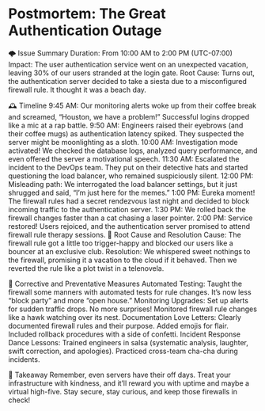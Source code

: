 # Postmortem: The Great Authentication Outage

🌩️ Issue Summary
Duration: From 10:00 AM to 2:00 PM (UTC-07:00)
Impact: The user authentication service went on an unexpected vacation, leaving 30% of our users stranded at the login gate.
Root Cause: Turns out, the authentication server decided to take a siesta due to a misconfigured firewall rule. It thought it was a beach day.

🕰️ Timeline
9:45 AM: Our monitoring alerts woke up from their coffee break and screamed, “Houston, we have a problem!” Successful logins dropped like a mic at a rap battle.
9:50 AM: Engineers raised their eyebrows (and their coffee mugs) as authentication latency spiked. They suspected the server might be moonlighting as a sloth.
10:00 AM: Investigation mode activated! We checked the database logs, analyzed query performance, and even offered the server a motivational speech.
11:30 AM: Escalated the incident to the DevOps team. They put on their detective hats and started questioning the load balancer, who remained suspiciously silent.
12:00 PM: Misleading path: We interrogated the load balancer settings, but it just shrugged and said, “I’m just here for the memes.”
1:00 PM: Eureka moment! The firewall rules had a secret rendezvous last night and decided to block incoming traffic to the authentication server.
1:30 PM: We rolled back the firewall changes faster than a cat chasing a laser pointer.
2:00 PM: Service restored! Users rejoiced, and the authentication server promised to attend firewall rule therapy sessions.
🚒 Root Cause and Resolution
Cause: The firewall rule got a little too trigger-happy and blocked our users like a bouncer at an exclusive club.
Resolution: We whispered sweet nothings to the firewall, promising it a vacation to the cloud if it behaved. Then we reverted the rule like a plot twist in a telenovela.

🚀 Corrective and Preventative Measures
Automated Testing: Taught the firewall some manners with automated tests for rule changes. It’s now less “block party” and more “open house.”
Monitoring Upgrades:
Set up alerts for sudden traffic drops. No more surprises!
Monitored firewall rule changes like a hawk watching over its nest.
Documentation Love Letters:
Clearly documented firewall rules and their purpose. Added emojis for flair.
Included rollback procedures with a side of confetti.
Incident Response Dance Lessons:
Trained engineers in salsa (systematic analysis, laughter, swift correction, and apologies).
Practiced cross-team cha-cha during incidents.

🎁 Takeaway
Remember, even servers have their off days. Treat your infrastructure with kindness, and it’ll reward you with uptime and maybe a virtual high-five. Stay secure, stay curious, and keep those firewalls in check!
